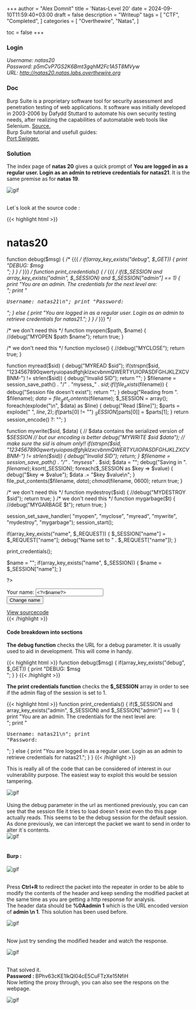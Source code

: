 +++
author = "Alex Domnit"
title = 'Natas-Level 20'
date = 2024-09-10T11:59:40+03:00
draft = false
description = "Writeup"
tags = [
    "CTF",
    "Completed",
]
categories = [
    "Overthewire",
    "Natas",
]

toc = false
+++

### Login
*Username: natas20*\
*Password: p5mCvP7GS2K6Bmt3gqhM2Fc1A5T8MVyw*\
*URL:      http://natas20.natas.labs.overthewire.org*

### Doc
Burp Suite is a proprietary software tool for security assessment and penetration testing of web applications. It software was initially developed in 2003-2006 by Dafydd Stuttard to automate his own security testing needs, after realizing the capabilities of automatable web tools like Selenium.
[Source.](https://en.wikipedia.org/wiki/Burp_Suite)\
Burp Suite tutorial and usefull guides:\
[Port Swigger.](https://portswigger.net/burp/documentation/desktop/getting-started)

### Solution
The index page of **natas 20** gives a quick prompt of **You are logged in as a regular user. Login as an admin to retrieve credentials for natas21**. It is the same premise as for **natas 19**.

<img src="/img/natas/natas20-1.png" alt="gif" style="display: block; margin-left: auto; margin-right: auto;">
<br>

Let`s look at the source code :

{{< highlight html >}}
<html>
<head>
<!-- This stuff in the header has nothing to do with the level -->
<link rel="stylesheet" type="text/css" href="http://natas.labs.overthewire.org/css/level.css">
<link rel="stylesheet" href="http://natas.labs.overthewire.org/css/jquery-ui.css" />
<link rel="stylesheet" href="http://natas.labs.overthewire.org/css/wechall.css" />
<script src="http://natas.labs.overthewire.org/js/jquery-1.9.1.js"></script>
<script src="http://natas.labs.overthewire.org/js/jquery-ui.js"></script>
<script src=http://natas.labs.overthewire.org/js/wechall-data.js></script><script src="http://natas.labs.overthewire.org/js/wechall.js"></script>
<script>var wechallinfo = { "level": "natas20", "pass": "<censored>" };</script></head>
<body>
<h1>natas20</h1>
<div id="content">
<?php

function debug($msg) { /* {{{ */
    if(array_key_exists("debug", $_GET)) {
        print "DEBUG: $msg<br>";
    }
}
/* }}} */
function print_credentials() { /* {{{ */
    if($_SESSION and array_key_exists("admin", $_SESSION) and $_SESSION["admin"] == 1) {
    print "You are an admin. The credentials for the next level are:<br>";
    print "<pre>Username: natas21\n";
    print "Password: <censored></pre>";
    } else {
    print "You are logged in as a regular user. Login as an admin to retrieve credentials for natas21.";
    }
}
/* }}} */

/* we don't need this */
function myopen($path, $name) {
    //debug("MYOPEN $path $name");
    return true;
}

/* we don't need this */
function myclose() {
    //debug("MYCLOSE");
    return true;
}

function myread($sid) {
    debug("MYREAD $sid");
    if(strspn($sid, "1234567890qwertyuiopasdfghjklzxcvbnmQWERTYUIOPASDFGHJKLZXCVBNM-") != strlen($sid)) {
    debug("Invalid SID");
        return "";
    }
    $filename = session_save_path() . "/" . "mysess_" . $sid;
    if(!file_exists($filename)) {
        debug("Session file doesn't exist");
        return "";
    }
    debug("Reading from ". $filename);
    $data = file_get_contents($filename);
    $_SESSION = array();
    foreach(explode("\n", $data) as $line) {
        debug("Read [$line]");
    $parts = explode(" ", $line, 2);
    if($parts[0] != "") $_SESSION[$parts[0]] = $parts[1];
    }
    return session_encode() ?: "";
}

function mywrite($sid, $data) {
    // $data contains the serialized version of $_SESSION
    // but our encoding is better
    debug("MYWRITE $sid $data");
    // make sure the sid is alnum only!!
    if(strspn($sid, "1234567890qwertyuiopasdfghjklzxcvbnmQWERTYUIOPASDFGHJKLZXCVBNM-") != strlen($sid)) {
    debug("Invalid SID");
        return;
    }
    $filename = session_save_path() . "/" . "mysess_" . $sid;
    $data = "";
    debug("Saving in ". $filename);
    ksort($_SESSION);
    foreach($_SESSION as $key => $value) {
        debug("$key => $value");
        $data .= "$key $value\n";
    }
    file_put_contents($filename, $data);
    chmod($filename, 0600);
    return true;
}

/* we don't need this */
function mydestroy($sid) {
    //debug("MYDESTROY $sid");
    return true;
}
/* we don't need this */
function mygarbage($t) {
    //debug("MYGARBAGE $t");
    return true;
}

session_set_save_handler(
    "myopen",
    "myclose",
    "myread",
    "mywrite",
    "mydestroy",
    "mygarbage");
session_start();

if(array_key_exists("name", $_REQUEST)) {
    $_SESSION["name"] = $_REQUEST["name"];
    debug("Name set to " . $_REQUEST["name"]);
}

print_credentials();

$name = "";
if(array_key_exists("name", $_SESSION)) {
    $name = $_SESSION["name"];
}

?>

<form action="index.php" method="POST">
Your name: <input name="name" value="<?=$name?>"><br>
<input type="submit" value="Change name" />
</form>
<div id="viewsource"><a href="index-source.html">View sourcecode</a></div>
</div>
</body>
</html>
{{< /highlight >}}

#### Code breakdown into sections

<strong>The debug function</strong> checks the URL for a debug parameter. It is usually used to aid in development. This will come in handy.

{{< highlight html >}}
function debug($msg) {
    if(array_key_exists("debug", $_GET)) {
        print "DEBUG: $msg<br>";
    }
}
{{< /highlight >}}

<strong>The print credentials function</strong> checks the <strong>$_SESSION</strong> array in order to see if the admin flag of the session is set to 1.
 
{{< highlight html >}}
function print_credentials() {
    if($_SESSION and array_key_exists("admin", $_SESSION) and $_SESSION["admin"] == 1) {
        print "You are an admin. The credentials for the next level are:<br>";
        print "<pre>Username: natas21\n";
        print "Password: <censored></pre>";
    } else {
        print "You are logged in as a regular user. Login as an admin to retrieve credentials for natas21.";
    }
}
{{< /highlight >}}

This is really all of the code that can be considered of interest in our vulnerability purpose. The easiest way to exploit this would be session tampering.

<img src="/img/natas/natas20-2.png" alt="gif" style="display: block; margin-left: auto; margin-right: auto;">
<br>
Using the debug parameter in the url as mentioned previously, you can can see that the session file it tries to load doesn`t exist even tho this page actually reads. This seems to be the debug session for the default session. As done previously, we can intercept the packet we want to send in order to alter it`s contents.

<img src="/img/natas/natas20-3.png" alt="gif" style="display: block; margin-left: auto; margin-right: auto;">
<br>

#### Burp :

<img src="/img/natas/natas20-4.png" alt="gif" style="display: block; margin-left: auto; margin-right: auto;">
<br>

Press **Ctrl+R** to redirect the packet into the repeater in order to be able to modify the contents of the header and keep sending the modified packet at the same time as you are getting a http response for analysis.\
The header data should be **%0Aadmin 1** which is the URL encoded version of **admin \n 1**. This solution has been used before.

<img src="/img/natas/natas20-5.png" alt="gif" style="display: block; margin-left: auto; margin-right: auto;">
<br>

Now just try sending the modified header and watch the response. 

<img src="/img/natas/natas20-6.png" alt="gif" style="display: block; margin-left: auto; margin-right: auto;">
<br>

That solved it.\
<strong>Password : </strong>BPhv63cKE1lkQl04cE5CuFTzXe15NfiH\
Now letting the proxy through, you can also see the respons on the webpage.

<img src="/img/natas/natas20-7.png" alt="gif" style="display: block; margin-left: auto; margin-right: auto;">
<br>

